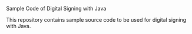 Sample Code of Digital Signing with Java

This repository contains sample source code to be used for digital signing with Java.
